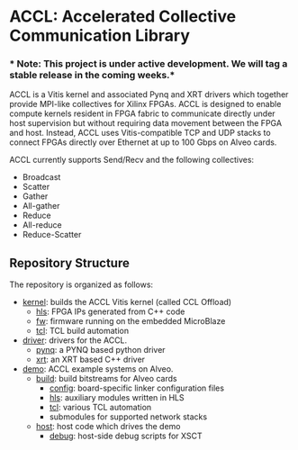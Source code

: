 # ACCL: Accelerated Collective Communication Library

### * Note: This project is under active development. We will tag a stable release in the coming weeks.*

ACCL is a Vitis kernel and associated Pynq and XRT drivers which together provide MPI-like collectives for Xilinx FPGAs. ACCL is designed to enable compute kernels resident in FPGA fabric to communicate directly under host supervision but without requiring data movement between the FPGA and host. Instead, ACCL uses Vitis-compatible TCP and UDP stacks to connect FPGAs directly over Ethernet at up to 100 Gbps on Alveo cards. 

ACCL currently supports Send/Recv and the following collectives:
* Broadcast
* Scatter
* Gather
* All-gather
* Reduce
* All-reduce
* Reduce-Scatter

## Repository Structure

The repository is organized as follows:
- [kernel](kernel/): builds the ACCL Vitis kernel (called CCL Offload)
   - [hls](kernel/hls/): FPGA IPs generated from C++ code
   - [fw](kernel/fw/): firmware running on the embedded MicroBlaze
   - [tcl](kernel/tcl/): TCL build automation
- [driver](driver/): drivers for the ACCL.
   - [pynq](host/pynq/): a PYNQ based python driver
   - [xrt](host/xrt/): an XRT based C++ driver
- [demo](demo/): ACCL example systems on Alveo.
   - [build](demo/build/): build bitstreams for Alveo cards
     - [config](demo/build/config/): board-specific linker configuration files
     - [hls](demo/build/hls/): auxiliary modules written in HLS
     - [tcl](demo/build/tcl/): various TCL automation
     - submodules for supported network stacks
   - [host](demo/host/): host code which drives the demo
     - [debug](demo/host/debug/): host-side debug scripts for XSCT

